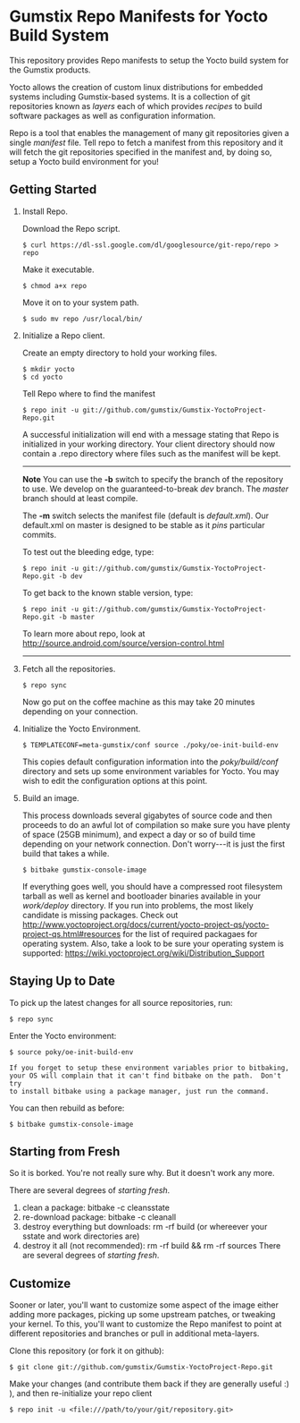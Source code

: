Gumstix Repo Manifests for Yocto Build System
=============================================
This repository provides Repo manifests to setup the Yocto build system for
the Gumstix products.

Yocto allows the creation of custom linux distributions for embedded systems
including Gumstix-based systems.  It is a collection of git repositories known
as *layers* each of which provides *recipes* to build software packages as well
as configuration information.

Repo is a tool that enables the management of many git repositories given a
single *manifest* file.  Tell repo to fetch a manifest from this repository and
it will fetch the git repositories specified in the manifest and, by doing so,
setup a Yocto build environment for you!

Getting Started
---------------
1.  Install Repo.

    Download the Repo script.

        $ curl https://dl-ssl.google.com/dl/googlesource/git-repo/repo > repo

    Make it executable.

        $ chmod a+x repo

    Move it on to your system path.

        $ sudo mv repo /usr/local/bin/

2.  Initialize a Repo client.

    Create an empty directory to hold your working files.

        $ mkdir yocto
        $ cd yocto

    Tell Repo where to find the manifest

        $ repo init -u git://github.com/gumstix/Gumstix-YoctoProject-Repo.git 

    A successful initialization will end with a message stating that Repo is
    initialized in your working directory. Your client directory should now
    contain a .repo directory where files such as the manifest will be kept.
    ***
    **Note**
    You can use the **-b** switch to specify the branch of the repository
    to use.  We develop on the guaranteed-to-break *dev* branch.  The *master*
    branch should at least compile.

    The **-m** switch selects the manifest file (default is *default.xml*).
    Our default.xml on master is designed to be stable as it *pins*
    particular commits.

    To test out the bleeding edge, type:

        $ repo init -u git://github.com/gumstix/Gumstix-YoctoProject-Repo.git -b dev
    
    To get back to the known stable version, type:

        $ repo init -u git://github.com/gumstix/Gumstix-YoctoProject-Repo.git -b master

    To learn more about repo, look at http://source.android.com/source/version-control.html 
    ***

3.  Fetch all the repositories.

        $ repo sync

    Now go put on the coffee machine as this may take 20 minutes depending on
    your connection.

4.  Initialize the Yocto Environment.

        $ TEMPLATECONF=meta-gumstix/conf source ./poky/oe-init-build-env

    This copies default configuration information into the *poky/build/conf*
    directory and sets up some environment variables for Yocto.  You may
    wish to edit the configuration options at this point.

5.  Build an image.

    This process downloads several gigabytes of source code and then proceeds to
    do an awful lot of compilation so make sure you have plenty of space (25GB
    minimum), and expect a day or so of build time depending on your network
    connection.  Don't worry---it is just the first build that takes a while.

        $ bitbake gumstix-console-image

    If everything goes well, you should have a compressed root filesystem
    tarball as well as kernel and bootloader binaries available in your
    *work/deploy* directory.  If you run into problems, the most likely
    candidate is missing packages.  Check out
    http://www.yoctoproject.org/docs/current/yocto-project-qs/yocto-project-qs.html#resources
    for the list of required packagaes for operating system. Also, take
    a look to be sure your operating system is supported:
    https://wiki.yoctoproject.org/wiki/Distribution_Support

Staying Up to Date
------------------
To pick up the latest changes for all source repositories, run:

    $ repo sync

Enter the Yocto environment:

    $ source poky/oe-init-build-env

    If you forget to setup these environment variables prior to bitbaking,
    your OS will complain that it can't find bitbake on the path.  Don't try
    to install bitbake using a package manager, just run the command.

You can then rebuild as before:

    $ bitbake gumstix-console-image

Starting from Fresh
-------------------
So it is borked.  You're not really sure why.  But it doesn't work any more.

There are several degrees of *starting fresh*.

 1. clean a package: bitbake <package-name> -c cleansstate
 2. re-download package: bitbake <package-name> -c cleanall
 3. destroy everything but downloads: rm -rf build (or whereever your sstate and work directories are)
 4. destroy it all (not recommended): rm -rf build && rm -rf sources
There are several degrees of *starting fresh*.

Customize
---------
Sooner or later, you'll want to customize some aspect of the image either
adding more packages, picking up some upstream patches, or tweaking your kernel.
To this, you'll want to customize the Repo manifest to point at different
repositories and branches or pull in additional meta-layers.

Clone this repository (or fork it on github):

    $ git clone git://github.com/gumstix/Gumstix-YoctoProject-Repo.git

Make your changes (and contribute them back if they are generally useful :) ),
and then re-initialize your repo client

    $ repo init -u <file:///path/to/your/git/repository.git>

